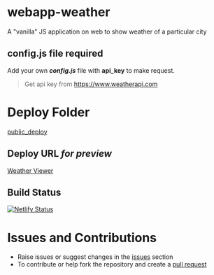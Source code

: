 # webapp-weather
A "vanilla" JS application on web to show weather of a particular city

## config.js file required
Add your own ***config.js*** file with **api_key** to make request.
> Get api key from https://www.weatherapi.com

# Deploy Folder
[public_deploy](https://github.com/humble-barnacle001/webapp-weather/tree/master/public_deploy)

## Deploy URL *for preview*
[Weather Viewer](https://webapp-weather.netlify.app)

## Build Status
[![Netlify Status](https://api.netlify.com/api/v1/badges/d8af29e2-20cf-435c-ad05-f65cfe96823a/deploy-status)](https://app.netlify.com/sites/webapp-weather/deploys)


# Issues and Contributions
* Raise issues or suggest changes in the [issues](https://github.com/humble-barnacle001/webapp-weather/issues) section
* To contribute or help fork the repository and create a [pull request](https://github.com/humble-barnacle001/webapp-weather/pulls)
